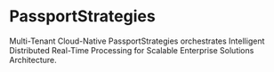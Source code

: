 # PassportStrategies
Multi-Tenant Cloud-Native PassportStrategies orchestrates Intelligent Distributed Real-Time Processing for Scalable Enterprise Solutions Architecture.
